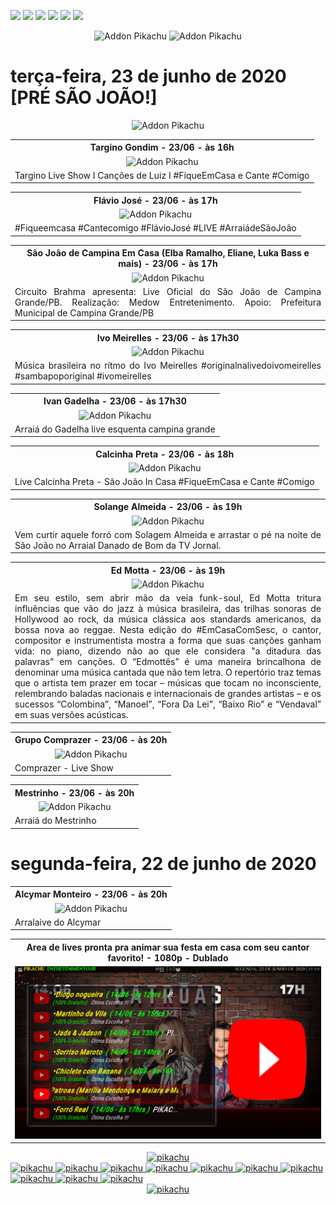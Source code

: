 <!--Copias não serão toleradas-->

 [![](https://tinyurl.com/ydcxhx7f)](http://bit.ly/repokachu) [![](https://tinyurl.com/ybaflaxt)](https://vkodi.net/repo/) [![](https://tinyurl.com/ybcutyjq)](http://bit.ly/zipikachu) [![](https://tinyurl.com/yckqgysp)](https://linktr.ee/addonpikachu) [![](https://tinyurl.com/ybja3588)](https://tinyurl.com/grupopikachu) [![](https://tinyurl.com/y83so6xr)](https://t.me/addonpikachu)  
 <div align="center"><img src="https://tinyurl.com/ydahh4kf" alt="Addon Pikachu"> <img src="https://tinyurl.com/y86yjky9" alt="Addon Pikachu"></div>
 
# terça-feira, 23 de junho de 2020 [PRÉ SÃO JOÃO!]

<div align="center"><img src="https://media.giphy.com/media/Mx2gWJLiib3he/giphy.gif" alt="Addon Pikachu" width="300" height="300"></div>
 
<table style="width:100%"><tr><th><center><b> Targino Gondim - 23/06 - às 16h </b></center></th></tr>
<tr><td><div align="center"><img src="http://i.ytimg.com/vi/NbYDNHFp15k/maxresdefault.jpg" alt="Addon Pikachu"></div></td></tr>
<tr><td align="justify">Targino Live Show I Canções de Luiz I #FiqueEmCasa e Cante #Comigo</td></tr>

<table style="width:100%"><tr><th><center><b> Flávio José - 23/06 - às 17h </b></center></th></tr>
<tr><td><div align="center"><img src="http://i.ytimg.com/vi/Y5bo0ZmmtZ8/maxresdefault.jpg" alt="Addon Pikachu"></div></td></tr>
<tr><td align="justify">#Fiqueemcasa #Cantecomigo #FlávioJosé #LIVE #ArraiádeSãoJoão</td></tr>

<table style="width:100%"><tr><th><center><b> São João de Campina Em Casa (Elba Ramalho, Eliane, Luka Bass e mais) - 23/06 - às 17h </b></center></th></tr>
<tr><td><div align="center"><img src="http://i.ytimg.com/vi/pmYs48yRNV0/maxresdefault.jpg" alt="Addon Pikachu"></div></td></tr>
<tr><td align="justify">Circuito Brahma apresenta: Live Oficial do São João de Campina Grande/PB. Realização: Medow Entretenimento. Apoio: Prefeitura Municipal de Campina Grande/PB</td></tr>

<table style="width:100%"><tr><th><center><b> Ivo Meirelles - 23/06 - às 17h30 </b></center></th></tr>
<tr><td><div align="center"><img src="http://i.ytimg.com/vi/B98BM6FUYwk/maxresdefault.jpg" alt="Addon Pikachu"></div></td></tr>
<tr><td align="justify">Música brasileira no rítmo do Ivo Meirelles #originalnalivedoivomeirelles #sambapoporiginal #ivomeirelles</td></tr>

<table style="width:100%"><tr><th><center><b> Ivan Gadelha - 23/06 - às 17h30 </b></center></th></tr>
<tr><td><div align="center"><img src="http://i.ytimg.com/vi/rHDo_MobIbE/maxresdefault.jpg" alt="Addon Pikachu"></div></td></tr>
<tr><td align="justify">Arraiá do Gadelha live esquenta campina grande </td></tr>

<table style="width:100%"><tr><th><center><b> Calcinha Preta - 23/06 - às 18h </b></center></th></tr>
<tr><td><div align="center"><img src="http://i.ytimg.com/vi/FWP5MBKtj7w/maxresdefault.jpg" alt="Addon Pikachu"></div></td></tr>
<tr><td align="justify">Live Calcinha Preta - São João In Casa #FiqueEmCasa e Cante #Comigo</td></tr>

<table style="width:100%"><tr><th><center><b> Solange Almeida - 23/06 - às 19h </b></center></th></tr>
<tr><td><div align="center"><img src="http://i.ytimg.com/vi/BnXQXsDJAyI/maxresdefault.jpg" alt="Addon Pikachu"></div></td></tr>
<tr><td align="justify">Vem curtir aquele forró com Solagem Almeida e arrastar o pé na noite de São João no Arraial Danado de Bom da TV Jornal.</td></tr>

<table style="width:100%"><tr><th><center><b> Ed Motta - 23/06 - às 19h </b></center></th></tr>
<tr><td><div align="center"><img src="http://i.ytimg.com/vi/H1s4NgzxRHs/maxresdefault.jpg" alt="Addon Pikachu"></div></td></tr>
<tr><td align="justify">Em seu estilo, sem abrir mão da veia funk-soul, Ed Motta tritura influências que vão do jazz à música brasileira, das trilhas sonoras de Hollywood ao rock, da música clássica aos standards americanos, da bossa nova ao reggae. Nesta edição do #EmCasaComSesc, o cantor, compositor e instrumentista mostra a forma que suas canções ganham vida: no piano, dizendo não ao que ele considera "a ditadura das palavras" em canções. O “Edmottês” é uma maneira brincalhona de denominar uma música cantada que não tem letra. O repertório traz temas que o artista tem prazer em tocar – músicas que tocam no inconsciente, relembrando baladas nacionais e internacionais de grandes artistas – e os sucessos “Colombina”, “Manoel”, “Fora Da Lei”, “Baixo Rio” e “Vendaval” em suas versões acústicas.</td></tr>

<table style="width:100%"><tr><th><center><b> Grupo Comprazer - 23/06 - às 20h </b></center></th></tr>
<tr><td><div align="center"><img src="http://i.ytimg.com/vi/4YNrrGDQufo/maxresdefault.jpg" alt="Addon Pikachu"></div></td></tr>
<tr><td align="justify">Comprazer - Live Show</td></tr>

<table style="width:100%"><tr><th><center><b> Mestrinho - 23/06 - às 20h </b></center></th></tr>
<tr><td><div align="center"><img src="http://i.ytimg.com/vi/BzmTC4WWs8g/maxresdefault.jpg" alt="Addon Pikachu"></div></td></tr>
<tr><td align="justify">Arraiá do Mestrinho</td></tr>

<table style="width:100%"><tr><th><center><b> Alcymar Monteiro - 23/06 - às 20h </b></center></th></tr>
<tr><td><div align="center"><img src="http://i.ytimg.com/vi/q6lft2Kw_bw/maxresdefault.jpg" alt="Addon Pikachu"></div></td></tr>
<tr><td align="justify">Arralaive do Alcymar</td></tr>


# segunda-feira, 22 de junho de 2020
<table style="width:100%"><tr><th><center><b> Area de lives pronta pra animar sua festa em casa com seu cantor favorito! - 1080p - Dublado </b></center></th></tr>
<tr><td><div align="center"><img src="https://raw.githubusercontent.com/novidadespikachu/btns/master/Imgs/Lives/Lives.png" alt="Addon Pikachu"></div></td></tr>
</table>

<div align="center"><a href="https://bit.ly/pikachufull">
<img src="https://tinyurl.com/y9zk36eq" alt="pikachu">
</a></div>
<a href="https://bit.ly/novidadedocs">
<img src="https://tinyurl.com/y9xs5l4t" alt="pikachu">
</a>
<a href="https://bit.ly/novidaDesenhos">
<img src="https://tinyurl.com/y73n4mmf" alt="pikachu">
</a>
<a href="https://bit.ly/novidadenovelas">
<img src="https://tinyurl.com/ybrg85o5" alt="pikachu">
</a>
<a href="https://bit.ly/novidadeinfantil">
<img src="https://tinyurl.com/y9pkjsed" alt="pikachu">
<a href="https://bit.ly/novidadesforno">
<img src="https://tinyurl.com/y8r3h7x2" alt="pikachu">
</a>
</a>
<a href="https://bit.ly/novidadeanimes">
<img src="https://tinyurl.com/y8tc5v56" alt="pikachu">
</a>
<a href="https://bit.ly/novidadeshows">
<img src="https://tinyurl.com/ybdjml82" alt="pikachu">
</a>
<a href="https://bit.ly/novidadeseries">
<img src="https://tinyurl.com/y8pbauft" alt="pikachu">
</a>
<a href="https://bit.ly/novidadesfilmes">
<img src="https://tinyurl.com/ydewsb4q" alt="pikachu">
</a>
<a href="https://bit.ly/novidadeTV">
<img src="https://tinyurl.com/ydbcnj3f" alt="pikachu">
</a>
<div align="center"><a href="https://bit.ly/pikachufull">
<img src="https://tinyurl.com/y72vpx8n" alt="pikachu">
</a></div>


<!--Copias não serão toleradas-->
